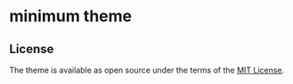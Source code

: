 # minimum theme

## License

The theme is available as open source under the terms of the [MIT License](http://opensource.org/licenses/MIT).
